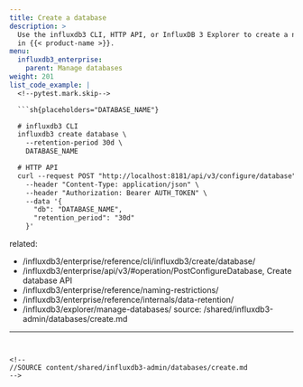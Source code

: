 ```yaml
---
title: Create a database
description: >
  Use the influxdb3 CLI, HTTP API, or InfluxDB 3 Explorer to create a new database
  in {{< product-name >}}.
menu:
  influxdb3_enterprise:
    parent: Manage databases
weight: 201
list_code_example: |
  <!--pytest.mark.skip-->

  ```sh{placeholders="DATABASE_NAME"}

  # influxdb3 CLI
  influxdb3 create database \
    --retention-period 30d \
    DATABASE_NAME

  # HTTP API
  curl --request POST "http://localhost:8181/api/v3/configure/database" \
    --header "Content-Type: application/json" \
    --header "Authorization: Bearer AUTH_TOKEN" \
    --data '{
      "db": "DATABASE_NAME",
      "retention_period": "30d"
    }'
  ```
related:
  - /influxdb3/enterprise/reference/cli/influxdb3/create/database/
  - /influxdb3/enterprise/api/v3/#operation/PostConfigureDatabase, Create database API
  - /influxdb3/enterprise/reference/naming-restrictions/
  - /influxdb3/enterprise/reference/internals/data-retention/
  - /influxdb3/explorer/manage-databases/
source: /shared/influxdb3-admin/databases/create.md
---
```


<!--
//SOURCE content/shared/influxdb3-admin/databases/create.md
-->
